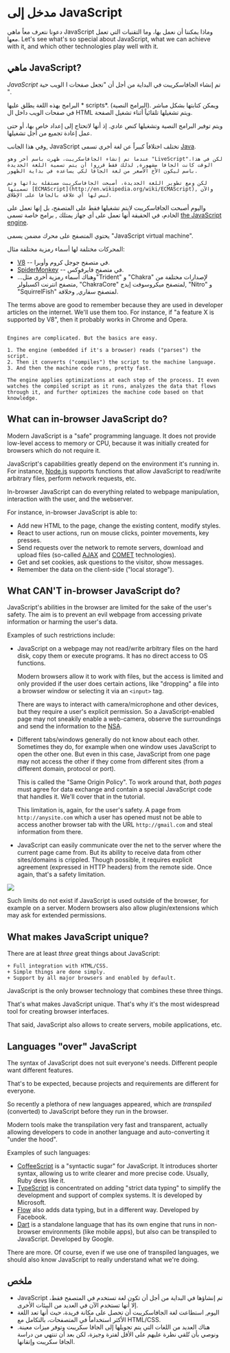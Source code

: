 # مدخل إلى JavaScript 
دعونا نتعرف معاً ماهي JavaScript وماذا يمكننا أن نعمل بها، وما التقنيات التي تعمل معها.
Let's see what's so special about JavaScript, what we can achieve with it, and which other technologies play well with it.

## ماهي JavaScript?

*JavaScript* تم إنشاء الجافاسكريبت في البداية من أجل أن "تجعل صفحات ا الويب حية ".

البرامج بهذه اللغة يطلق عليها * scripts*. (البرامج النصية).
ويمكن كتابتها بشكل مباشر في صفحات الويب داخل ال HTML ويتم تشغيلها تلقائياً أثناء تشغيل الصفحة.

ويتم توفير البرامج النصية وتشغيلها كنص عادي. إذ أنها لاتحتاج إلى إعداد خاص بها، أو حتى عمل إعادة تجميع من أجل تشغيلها.




وفي هذا الجانب, JavaScript  تختلف اختلافاً كبيراً عن لغة أخرى تسمى [Java](https://en.wikipedia.org/wiki/Java_(programming_language)).

```smart header="لماذا تسمى  <u>Java</u>Script?"
عندما تم إنشاء الجافاسكريبت، ظهرت باسم آخر وهو "LiveScript".لكن في هذا الوقت كانت الجافا مشهورة, لذلك فقط قرروا أن يتم تسمية اللغة الجديدة باسم ليكون الأخ الأصغر من لغة الجافا لكي يساعده في بداية الظهور.

لكن ومع تطوير اللغة الجديدة، أصبحت الجافاسكريبت مستقلة بذاتها وتم تسميتها [ECMAScript](http://en.wikipedia.org/wiki/ECMAScript), والآن ليس لها أي علاقة بالجافا على الإطلاق.
```

واليوم أصبحت الجافاسكريبت لايتم تشغيلها فقط على المتصفح، بل إنها تعمل على الخادم، في الحقيقة أنها تعمل على أي جهاز يمتلك  , برامج خاصة تسمى [the JavaScript engine](https://en.wikipedia.org/wiki/JavaScript_engine).

يحتوي المتصفح على محرك مضمن يسمى "JavaScript virtual machine".

المحركات مختلفة لها أسماء رمزية مختلفة مثال: 
- [V8](https://en.wikipedia.org/wiki/V8_(JavaScript_engine)) -- في متصفح جوجل كروم وأوبرا.
- [SpiderMonkey](https://en.wikipedia.org/wiki/SpiderMonkey) -- في متصفح فايرفوكس.
- ...وهناك أسماء رمزية أخرى مثل"Trident" و "Chakra" لإصدارات مختلفة من متصفح انترنت اكسبلولر, "ChakraCore" لمتصفح ميكروسوفت إيدج, "Nitro" و "SquirrelFish" لمتصفح سفاري, وخلافة.

The terms above are good to remember because they are used in developer articles on the internet. We'll use them too. For instance, if "a feature X is supported by V8", then it probably works in Chrome and Opera.

```smart header="How do engines work?"

Engines are complicated. But the basics are easy.

1. The engine (embedded if it's a browser) reads ("parses") the script.
2. Then it converts ("compiles") the script to the machine language.
3. And then the machine code runs, pretty fast.

The engine applies optimizations at each step of the process. It even watches the compiled script as it runs, analyzes the data that flows through it, and further optimizes the machine code based on that knowledge.
```

## What can in-browser JavaScript do?

Modern JavaScript is a "safe" programming language. It does not provide low-level access to memory or CPU, because it was initially created for browsers which do not require it.

JavaScript's capabilities greatly depend on the environment it's running in. For instance, [Node.js](https://wikipedia.org/wiki/Node.js) supports functions that allow JavaScript to read/write arbitrary files, perform network requests, etc.

In-browser JavaScript can do everything related to webpage manipulation, interaction with the user, and the webserver.

For instance, in-browser JavaScript is able to:

- Add new HTML to the page, change the existing content, modify styles.
- React to user actions, run on mouse clicks, pointer movements, key presses.
- Send requests over the network to remote servers, download and upload files (so-called [AJAX](https://en.wikipedia.org/wiki/Ajax_(programming)) and [COMET](https://en.wikipedia.org/wiki/Comet_(programming)) technologies).
- Get and set cookies, ask questions to the visitor, show messages.
- Remember the data on the client-side ("local storage").

## What CAN'T in-browser JavaScript do?

JavaScript's abilities in the browser are limited for the sake of the user's safety. The aim is to prevent an evil webpage from accessing private information or harming the user's data.

Examples of such restrictions include:

- JavaScript on a webpage may not read/write arbitrary files on the hard disk, copy them or execute programs. It has no direct access to OS functions.

    Modern browsers allow it to work with files, but the access is limited and only provided if the user does certain actions, like "dropping" a file into a browser window or selecting it via an `<input>` tag.

    There are ways to interact with camera/microphone and other devices, but they require a user's explicit permission. So a JavaScript-enabled page may not sneakily enable a web-camera, observe the surroundings and send the information to the [NSA](https://en.wikipedia.org/wiki/National_Security_Agency).
- Different tabs/windows generally do not know about each other. Sometimes they do, for example when one window uses JavaScript to open the other one. But even in this case, JavaScript from one page may not access the other if they come from different sites (from a different domain, protocol or port).

    This is called the "Same Origin Policy". To work around that, *both pages* must agree for data exchange and contain a special JavaScript code that handles it. We'll cover that in the tutorial.

    This limitation is, again, for the user's safety. A page from `http://anysite.com` which a user has opened must not be able to access another browser tab with the URL `http://gmail.com` and steal information from there.
- JavaScript can easily communicate over the net to the server where the current page came from. But its ability to receive data from other sites/domains is crippled. Though possible, it requires explicit agreement (expressed in HTTP headers) from the remote side. Once again, that's a safety limitation.

![](limitations.svg)

Such limits do not exist if JavaScript is used outside of the browser, for example on a server. Modern browsers also allow plugin/extensions which may ask for extended permissions.

## What makes JavaScript unique?

There are at least *three* great things about JavaScript:

```compare
+ Full integration with HTML/CSS.
+ Simple things are done simply.
+ Support by all major browsers and enabled by default.
```
JavaScript is the only browser technology that combines these three things.

That's what makes JavaScript unique. That's why it's the most widespread tool for creating browser interfaces.

That said, JavaScript also allows to create servers, mobile applications, etc.

## Languages "over" JavaScript

The syntax of JavaScript does not suit everyone's needs. Different people want different features.

That's to be expected, because projects and requirements are different for everyone.

So recently a plethora of new languages appeared, which are *transpiled* (converted) to JavaScript before they run in the browser.

Modern tools make the transpilation very fast and transparent, actually allowing developers to code in another language and auto-converting it "under the hood".

Examples of such languages:

- [CoffeeScript](http://coffeescript.org/) is a "syntactic sugar" for JavaScript. It introduces shorter syntax, allowing us to write clearer and more precise code. Usually, Ruby devs like it.
- [TypeScript](http://www.typescriptlang.org/) is concentrated on adding "strict data typing" to simplify the development and support of complex systems. It is developed by Microsoft.
- [Flow](http://flow.org/) also adds data typing, but in a different way. Developed by Facebook.
- [Dart](https://www.dartlang.org/) is a standalone language that has its own engine that runs in non-browser environments (like mobile apps), but also can be transpiled to JavaScript. Developed by Google.

There are more. Of course, even if we use one of transpiled languages, we should also know JavaScript to really understand what we're doing.

## ملخص

- JavaScript تم إنشاؤها في البداية من أجل أن تكون لغة تستخدم في المتصفح فقط، إلا أنها تستخدم الآن في العديد من البيئات الأخرى. 
- اليوم,  استطاعت لغة الجافاسكريبت أن تحصل على مكانة فريدة، حيث أنها تعد اللغة الأكثر استخداماً في المتصفحات، بالتكامل مع HTML/CSS.
- هناك العديد من اللغات التي يتم تحويلها إلى الجافا سكريبت وتوفر ميزات معينة. ونوصي بأن تٌلقي نظرة عليهم على الأقل لفترة وجيزة، لكن بعد أن تنتهي من دراسة الجافا سكريبت وإتقانها.
